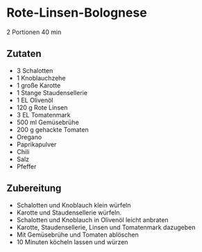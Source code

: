 # Rote-Linsen-Bolognese

2 Portionen
40 min

## Zutaten

- 3 Schalotten
- 1 Knoblauchzehe
- 1 große Karotte
- 1 Stange Staudensellerie
- 1 EL Olivenöl
- 120 g Rote Linsen
- 3 EL Tomatenmark
- 500 ml Gemüsebrühe
- 200 g gehackte Tomaten
- Oregano
- Paprikapulver
- Chili
- Salz
- Pfeffer

## Zubereitung

- Schalotten und Knoblauch klein würfeln
- Karotte und Staudensellerie würfeln.
- Schalotten und Knoblauch in Olivenöl leicht anbraten
- Karotte, Staudensellerie, Linsen und Tomatenmark dazugeben
- Mit Gemüsebrühe und Tomaten ablöschen
- 10 Minuten köcheln lassen und würzen
